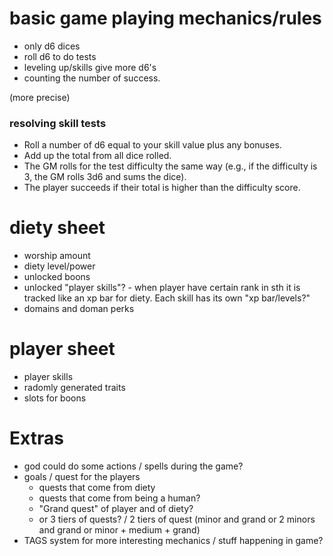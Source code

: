 # basic game playing mechanics/rules

- only d6 dices
- roll d6 to do tests
- leveling up/skills give more d6's
- counting the number of success.

(more precise)
### resolving skill tests
- Roll a number of d6 equal to your skill value plus any bonuses.
- Add up the total from all dice rolled.
- The GM rolls for the test difficulty the same way (e.g., if the difficulty is 3, the GM rolls 3d6 and sums the dice).
- The player succeeds if their total is higher than the difficulty score.


# diety sheet

- worship amount
- diety level/power
- unlocked boons
- unlocked "player skills"? - when player have certain rank in sth it is tracked like an xp bar for diety. Each skill has its own "xp bar/levels?"
- domains and doman perks

# player sheet

- player skills
- radomly generated traits
- slots for boons

# Extras 

- god could do some actions / spells during the game?
- goals / quest for the players
    - quests that come from diety
    - quests that come from being a human?
    - "Grand quest" of player and of diety?
    - or 3 tiers of quests? / 2 tiers of quest (minor and grand or 2 minors and grand or minor + medium + grand)
- TAGS system for more interesting mechanics / stuff happening in game?